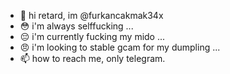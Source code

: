 - 👋 hi retard, im @furkancakmak34x
- 😳 i'm always selffucking ...
- 😔 i'm currently fucking my mido ...
- 😠 i'm looking to stable gcam for my dumpling ...
- 📫 how to reach me, only telegram.
